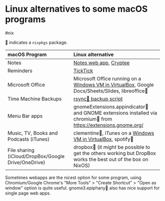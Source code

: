 # Linux alternatives to some macOS programs
#nix

🎁 indicates a `nixpkgs` package.

| macOS Program                                       | Linux alternative                                                                                                                       |
| :-------------------------------------------------- | :-------------------------------------------------------------------------------------------------------------------------------------- |
| Notes                                               | [Notes web app](https://www.icloud.com/notes/), [Cryptee](https://crypt.ee/)                                                            |
| Reminders                                           | [TickTick](https://ticktick.com/)                                                                                                       |
| Microsoft Office                                    | Microsoft Office running on a [Windows VM in VirtualBox](windows_in_virtualbox_on_nixos.md), Google Docs/Sheets/Slides, libreoffice🎁 |
| Time Machine Backups                                | [rsync🎁 backup script](rsync_backup_on_linux.md)                                                                                     |
| Menu Bar apps                                       | gnomeExtensions.appindicator🎁 and GNOME extensions installed via chromium🎁 from https://extensions.gnome.org/                     |
| Music, TV, Books and Podcasts (iTunes)              | clementine🎁, iTunes on a [Windows VM in VirtualBox](windows_in_virtualbox_on_nixos.md), spotify🎁                                  |
| File sharing (iCloud/DropBox/Google Drive/OneDrive) | dropbox🎁 (it *might* be possible to get the others working but DropBox works the best out of the box on NixOS)                       |

Sometimes webapps are the nicest option for some program, using Chromium/Google Chrome's "More Tools" > "Create Shortcut" > "Open as window" option is quite useful. gnome3.epiphany🎁 also has nice support for single page web apps.